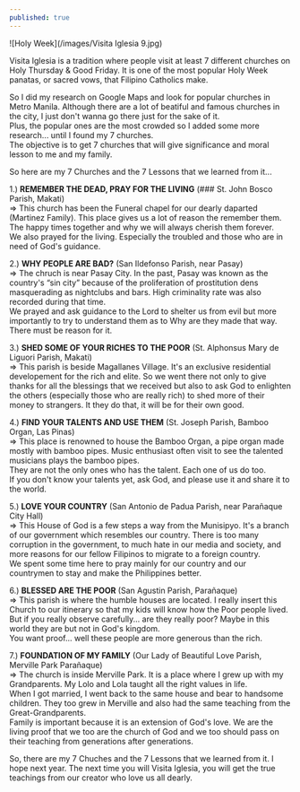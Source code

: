 ```yaml
---
published: true
---
```

![Holy Week](/images/Visita Iglesia 9.jpg)

Visita Iglesia is a tradition where people visit at least 7 different churches on Holy Thursday & Good Friday. It is one of the most popular Holy Week panatas, or sacred vows, that Filipino Catholics make.

So I did my research on Google Maps and look for popular churches in Metro Manila. Although there are a lot of beatiful and famous churches in the city, I just don't wanna go there just for the sake of it.   
Plus, the popular ones are the most crowded so I added some more research... until I found my 7 churches.   
The objective is to get 7 churches that will give significance and moral lesson to me and my family. 

So here are my 7 Churches and the 7 Lessons that we learned from it...

1.) **REMEMBER THE DEAD, PRAY FOR THE LIVING** (### St. John Bosco Parish, Makati)   
=> This church has been the Funeral chapel for our dearly daparted (Martinez Family). This place gives us a lot of reason the remember them. The happy times together and why we will always cherish them forever.   
We also prayed for the living. Especially the troubled and those who are in need of God's guidance.

2.) **WHY PEOPLE ARE BAD?** (San Ildefonso Parish, near Pasay)   
=> The chruch is near Pasay City. In the past, Pasay was known as the country's “sin city” because of the proliferation of prostitution dens masquerading as nightclubs and bars. High criminality rate was also recorded during that time.   
We prayed and ask guidance to the Lord to shelter us from evil but more importantly to try to understand them as to Why are they made that way. There must be reason for it.

3.) **SHED SOME OF YOUR RICHES TO THE POOR** (St. Alphonsus Mary de Liguori Parish, Makati)   
=> This parish is beside Magallanes Village. It's an exclusive residential developement for the rich and elite. So we went there not only to give thanks for all the blessings that we received but also to ask God to enlighten the others (especially those who are really rich) to shed more of their money to strangers. It they do that, it will be for their own good.

4.) **FIND YOUR TALENTS AND USE THEM** (St. Joseph Parish, Bamboo Organ, Las Pinas)   
=> This place is renowned to house the Bamboo Organ, a pipe organ made mostly with bamboo pipes. Music enthusiast often visit to see the talented musicians plays the bamboo pipes.   
They are not the only ones who has the talent. Each one of us do too.   
If you don't know your talents yet, ask God, and please use it and share it to the world. 

5.) **LOVE YOUR COUNTRY** (San Antonio de Padua Parish, near Parañaque City Hall)   
=> This House of God is a few steps a way from the Munisipyo. It's a branch of our government which resembles our country. There is too many corruption in the government, to much hate in our media and society, and more reasons for our fellow Filipinos to migrate to a foreign country.   
We spent some time here to pray mainly for our country and our countrymen to stay and make the Philippines better.

6.) **BLESSED ARE THE POOR** (San Agustin Parish, Parañaque)   
=> This parish is where the humble houses are located. I really insert this Church to our itinerary so that my kids will know how the Poor people lived. But if you really observe carefully... are they really poor? Maybe in this world they are but not in God's kingdom.   
You want proof... well these people are more generous than the rich. 

7.) **FOUNDATION OF MY FAMILY** (Our Lady of Beautiful Love Parish, Merville Park Parañaque)   
=> The church is inside Merville Park. It is a place where I grew up with my Grandparents. My Lolo and Lola taught all the right values in life.   
When I got married, I went back to the same house and bear to handsome children. They too grew in Merville and also had the same teaching from the Great-Grandparents.   
Family is important because it is an extension of God's love. We are the living proof that we too are the church of God and we too should pass on their teaching from generations after generations.

So, there are my 7 Chuches and the 7 Lessons that we learned from it. I hope next year. The next time you will Visita Iglesia, you will get the true teachings from our creator who love us all dearly.